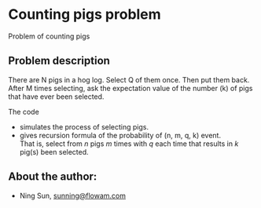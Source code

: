 # Counting pigs problem
Problem of counting pigs

## Problem description

There are N pigs in a hog log. Select Q of them once. Then put them back. 
After M times selecting, ask the expectation value of the number (k) of pigs 
that have ever been selected.

The code 
* simulates the process of selecting pigs.
* gives recursion formula of the probability of (n, m, q, k) event.  
    That is, select from $n$ pigs $m$ times with $q$ each time that results 
    in $k$ pig(s) been selected.
    
    
## About the author:
* Ning Sun, sunning@flowam.com
